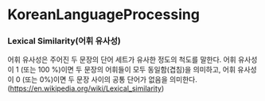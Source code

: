 # KoreanLanguageProcessing

### Lexical Similarity(어휘 유사성) 

어휘 유사성은 주어진 두 문장의 단어 세트가 유사한 정도의 척도를 말한다. 
어휘 유사성이 1 (또는 100 %)이면 두 문장의 어휘들이 모두 동일함(겹침)을 의미하고,
어휘 유사성이 0 (또는 0%)이면 두 문장 사이의 공통 단어가 없음을 의미한다.
(https://en.wikipedia.org/wiki/Lexical_similarity)
